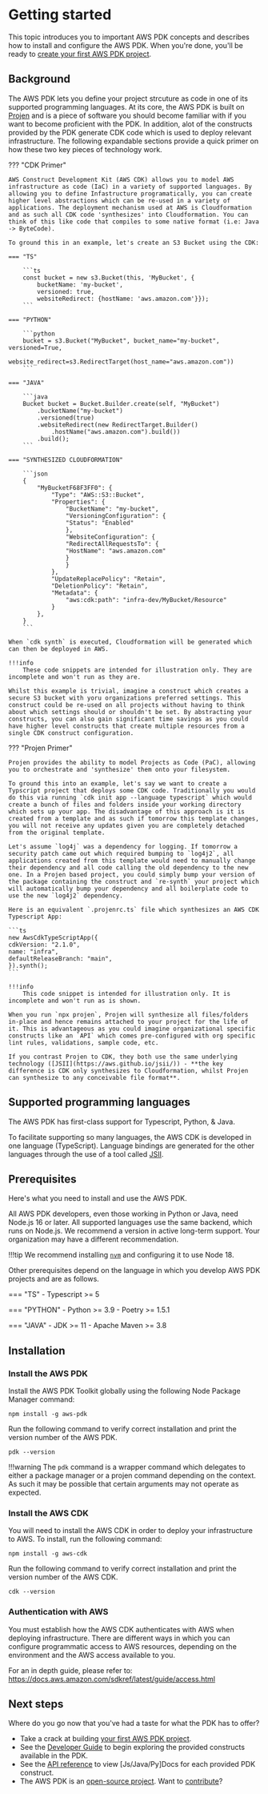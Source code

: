 # Getting started

This topic introduces you to important AWS PDK concepts and describes how to install and configure the AWS PDK. When you're done, you'll be ready to [create your first AWS PDK project](your_first_aws_pdk_project.md).

## Background

The AWS PDK lets you define your project strcuture as code in one of its supported programming languages. At its core, the AWS PDK is built on [Projen](https://github.com/projen/projen) and is a piece of software you should become familiar with if you want to become proficient with the PDK. In addition, alot of the constructs provided by the PDK generate CDK code which is used to deploy relevant infrastructure. The following expandable sections provide a quick primer on how these two key pieces of technology work.

??? "CDK Primer"
    
    AWS Construct Development Kit (AWS CDK) allows you to model AWS infrastructure as code (IaC) in a variety of supported languages. By allowing you to define Infastructure programatically, you can create higher level abstractions which can be re-used in a variety of applications. The deployment mechanism used at AWS is Cloudformation and as such all CDK code 'synthesizes' into Cloudformation. You can think of this like code that compiles to some native format (i.e: Java -> ByteCode).

    To ground this in an example, let's create an S3 Bucket using the CDK:

    === "TS"

        ```ts
        const bucket = new s3.Bucket(this, 'MyBucket', {
            bucketName: 'my-bucket',
            versioned: true,
            websiteRedirect: {hostName: 'aws.amazon.com'}});
        ```

    === "PYTHON"

        ```python
        bucket = s3.Bucket("MyBucket", bucket_name="my-bucket", versioned=True,
            website_redirect=s3.RedirectTarget(host_name="aws.amazon.com"))
        ```

    === "JAVA"

        ```java
        Bucket bucket = Bucket.Builder.create(self, "MyBucket")
            .bucketName("my-bucket")
            .versioned(true)
            .websiteRedirect(new RedirectTarget.Builder()
                .hostName("aws.amazon.com").build())
            .build();
        ```

    === "SYNTHESIZED CLOUDFORMATION"

        ```json
        {
            "MyBucketF68F3FF0": {
                "Type": "AWS::S3::Bucket",
                "Properties": {
                    "BucketName": "my-bucket",
                    "VersioningConfiguration": {
                    "Status": "Enabled"
                    },
                    "WebsiteConfiguration": {
                    "RedirectAllRequestsTo": {
                    "HostName": "aws.amazon.com"
                    }
                    }
                },
                "UpdateReplacePolicy": "Retain",
                "DeletionPolicy": "Retain",
                "Metadata": {
                    "aws:cdk:path": "infra-dev/MyBucket/Resource"
                }
            },
        }
        ```

    When `cdk synth` is executed, Cloudformation will be generated which can then be deployed in AWS.

    !!!info
        These code snippets are intended for illustration only. They are incomplete and won't run as they are.

    Whilst this example is trivial, imagine a construct which creates a secure S3 bucket with yoru organizations preferred settings. This construct could be re-used on all projects without having to think about which settings should or shouldn't be set. By abstracting your constructs, you can also gain significant time savings as you could have higher level constructs that create multiple resources from a single CDK construct configuration.

??? "Projen Primer"

    Projen provides the ability to model Projects as Code (PaC), allowing you to orchestrate and 'synthesize' them onto your filesystem.

    To ground this into an example, let's say we want to create a Typscript project that deploys some CDK code. Traditionally you would do this via running `cdk init app --language typescript` which would create a bunch of files and folders inside your working directory which sets up your app. The disadvantage of this approach is it is created from a template and as such if tomorrow this template changes, you will not receive any updates given you are completely detached from the original template.

    Let's assume `log4j` was a dependency for logging. If tomorrow a security patch came out which required bumping to `log4j2`, all applications created from this template would need to manually change their dependency and all code calling the old dependency to the new one. In a Projen based project, you could simply bump your version of the package containing the construct and `re-synth` your project which will automatically bump your dependency and all boilerplate code to use the new `log4j2` dependency.

    Here is an equivalent `.projenrc.ts` file which synthesizes an AWS CDK Typescript App:

    ```ts
    new AwsCdkTypeScriptApp({
    cdkVersion: "2.1.0",
    name: "infra",
    defaultReleaseBranch: "main",
    }).synth();
    ```

    !!!info
        This code snippet is intended for illustration only. It is incomplete and won't run as is shown.

    When you run `npx projen`, Projen will synthesize all files/folders in-place and hence remains attached to your project for the life of it. This is advantageous as you could imagine organizational specific constructs like an `API` which comes pre-configured with org specific lint rules, validations, sample code, etc.

    If you contrast Projen to CDK, they both use the same underlying technology ([JSII](https://aws.github.io/jsii/)) - **the key difference is CDK only synthesizes to Cloudformation, whilst Projen can synthesize to any conceivable file format**.

## Supported programming languages

The AWS PDK has first-class support for Typescript, Python, & Java.

To facilitate supporting so many languages, the AWS CDK is developed in one language (TypeScript). Language bindings are generated for the other languages through the use of a tool called [JSII](https://aws.github.io/jsii/).

## Prerequisites

Here's what you need to install and use the AWS PDK.

All AWS PDK developers, even those working in Python or Java, need Node.js 16 or later. All supported languages use the same backend, which runs on Node.js. We recommend a version in active long-term support. Your organization may have a different recommendation.

!!!tip
    We recommend installing [`nvm`](https://github.com/nvm-sh/nvm#installing-and-updating) and configuring it to use Node 18.

Other prerequisites depend on the language in which you develop AWS PDK projects and are as follows.

=== "TS"
    - Typescript >= 5

=== "PYTHON"
    - Python >= 3.9
    - Poetry >= 1.5.1

=== "JAVA"
    - JDK >= 11
    - Apache Maven >= 3.8

## Installation
### Install the AWS PDK

Install the AWS PDK Toolkit globally using the following Node Package Manager command:

`npm install -g aws-pdk`

Run the following command to verify correct installation and print the version number of the AWS PDK.

`pdk --version`

!!!warning
    The `pdk` command is a wrapper command which delegates to either a package manager or a projen command depending on the context. As such it may be possible that certain arguments may not operate as expected.

### Install the AWS CDK

You will need to install the AWS CDK in order to deploy your infrastructure to AWS. To install, run the following command:

`npm install -g aws-cdk`

Run the following command to verify correct installation and print the version number of the AWS CDK.

`cdk --version`

### Authentication with AWS

You must establish how the AWS CDK authenticates with AWS when deploying infrastructure. There are different ways in which you can configure programmatic access to AWS resources, depending on the environment and the AWS access available to you.

For an in depth guide, please refer to: https://docs.aws.amazon.com/sdkref/latest/guide/access.html

## Next steps

Where do you go now that you've had a taste for what the PDK has to offer?

- Take a crack at building [your first AWS PDK project](your_first_aws_pdk_project.md).
- See the [Developer Guide](../developer_guides/index.md) to begin exploring the provided constructs available in the PDK.
- See the [API reference](../api/index.md) to view [Js/Java/Py]Docs for each provided PDK construct.
- The AWS PDK is an [open-source project](https://github.com/aws/aws-pdk). Want to [contribute](../contributing/index.md)?